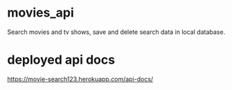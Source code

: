 # movies_api
Search movies and tv shows, save and delete search data in local database.

# deployed api docs
https://movie-search123.herokuapp.com/api-docs/
